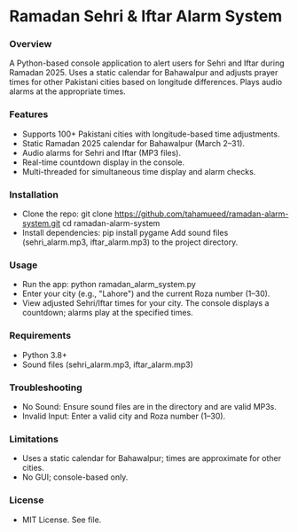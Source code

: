 # Ramadan Sehri & Iftar Alarm System
### Overview
A Python-based console application to alert users for Sehri and Iftar during Ramadan 2025. Uses a static calendar for Bahawalpur and adjusts prayer times for other Pakistani cities based on longitude differences. Plays audio alarms at the appropriate times.

### Features
- Supports 100+ Pakistani cities with longitude-based time adjustments.
- Static Ramadan 2025 calendar for Bahawalpur (March 2–31).
- Audio alarms for Sehri and Iftar (MP3 files).
- Real-time countdown display in the console.
- Multi-threaded for simultaneous time display and alarm checks.
### Installation
- Clone the repo:
git clone https://github.com/tahamueed/ramadan-alarm-system.git
cd ramadan-alarm-system
- Install dependencies:
pip install pygame
Add sound files (sehri_alarm.mp3, iftar_alarm.mp3) to the project directory.
### Usage
- Run the app:
python ramadan_alarm_system.py
- Enter your city (e.g., "Lahore") and the current Roza number (1–30).
- View adjusted Sehri/Iftar times for your city.
The console displays a countdown; alarms play at the specified times.
### Requirements
- Python 3.8+
- Sound files (sehri_alarm.mp3, iftar_alarm.mp3)
### Troubleshooting
- No Sound: Ensure sound files are in the directory and are valid MP3s.
- Invalid Input: Enter a valid city and Roza number (1–30).
### Limitations
- Uses a static calendar for Bahawalpur; times are approximate for other cities.
- No GUI; console-based only.
### License
- MIT License. See  file.
